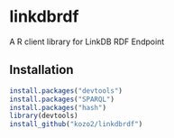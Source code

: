 # linkdbrdf
A R client library for LinkDB RDF Endpoint

Installation
------------
```R
install.packages("devtools")
install.packages("SPARQL")
install.packages("hash")
library(devtools)
install_github("kozo2/linkdbrdf")
```
